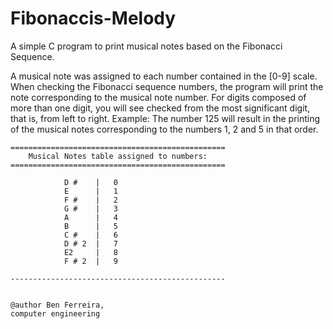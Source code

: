 # Fibonaccis-Melody
A simple C program to print musical notes based on the Fibonacci Sequence.

A musical note was assigned to each number contained in the [0-9] scale. When checking the Fibonacci sequence numbers, the program will print the note corresponding to the musical note number.
    For digits composed of more than one digit, you will see checked from the most significant digit, that is, from left to right. Example: The number 125 will result in the printing of the musical notes corresponding to the numbers 1, 2 and 5 in that order.

    ================================================
        Musical Notes table assigned to numbers:
    ================================================
                                                    
                D #    |   0
                E      |   1
                F #    |   2
                G #    |   3
                A      |   4
                B      |   5
                C #    |   6
                D # 2  |   7
                E2     |   8
                F # 2  |   9
                                                                                                    
    ------------------------------------------------
  

    @author Ben Ferreira,
    computer engineering
